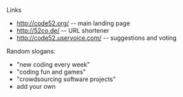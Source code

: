 
Links

- http://code52.org/ -- main landing page
- http://52co.de/ -- URL shortener
- http://code52.uservoice.com/ -- suggestions and voting


Random slogans:

- "new coding every week"
- "coding fun and games"
- "crowdsourcing software projects"
- add your own



